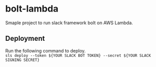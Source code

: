 # bolt-lambda
Smaple project to run slack framework bolt on AWS Lambda.

## Deployment
Run the following command to deploy.  
`sls deploy --token ${YOUR SLACK BOT TOKEN} --secret ${YOUR SLACK SIGNING SECRET}`
